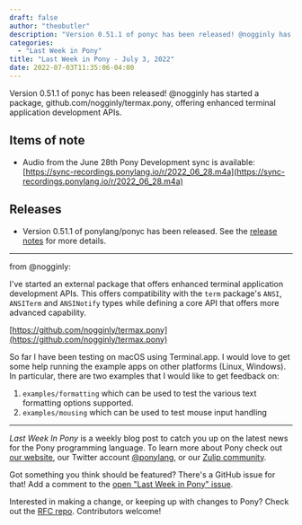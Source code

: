 ```yaml
---
draft: false
author: "theobutler"
description: "Version 0.51.1 of ponyc has been released! @nogginly has started a package, github.com/nogginly/termax.pony, offering enhanced terminal application development APIs."
categories:
  - "Last Week in Pony"
title: "Last Week in Pony - July 3, 2022"
date: 2022-07-03T11:35:06-04:00
---
```


Version 0.51.1 of ponyc has been released! @nogginly has started a package, github.com/nogginly/termax.pony, offering enhanced terminal application development APIs.

<!-- more -->

## Items of note

- Audio from the June 28th Pony Development sync is available: [https://sync-recordings.ponylang.io/r/2022_06_28.m4a](https://sync-recordings.ponylang.io/r/2022_06_28.m4a)

## Releases

- Version 0.51.1 of ponylang/ponyc has been released.
  See the [release notes](https://github.com/ponylang/ponyc/releases/tag/0.51.1) for more details.

---

from @nogginly:

I've started an external package that offers enhanced terminal application development APIs. This offers compatibility with the `term` package's `ANSI`, `ANSITerm` and `ANSINotify` types while defining a core API that offers more advanced capability.

[https://github.com/nogginly/termax.pony](https://github.com/nogginly/termax.pony)

So far I have been testing on macOS using Terminal.app. I would love to get some help running the example apps on other platforms (Linux, Windows). In particular, there are two examples that I would like to get feedback on:

1. `examples/formatting` which can be used to test the various text formatting options supported.
2. `examples/mousing` which can be used to test mouse input handling

---

_Last Week In Pony_ is a weekly blog post to catch you up on the latest news for the Pony programming language. To learn more about Pony check out [our website](https://ponylang.io), our Twitter account [@ponylang](https://twitter.com/ponylang), or our [Zulip community](https://ponylang.zulipchat.com).

Got something you think should be featured? There's a GitHub issue for that! Add a comment to the [open "Last Week in Pony" issue](https://github.com/ponylang/ponylang.github.io/issues?q=is%3Aissue+is%3Aopen+label%3Alast-week-in-pony).

Interested in making a change, or keeping up with changes to Pony? Check out the [RFC repo](https://github.com/ponylang/rfcs). Contributors welcome!
